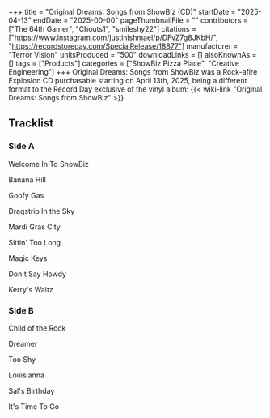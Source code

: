 +++
title = "Original Dreams: Songs from ShowBiz (CD)"
startDate = "2025-04-13"
endDate = "2025-00-00"
pageThumbnailFile = ""
contributors = ["The 64th Gamer", "Chouts1", "smileshy22"]
citations = ["https://www.instagram.com/justinishmael/p/DFvZ7g8JKbH/", "https://recordstoreday.com/SpecialRelease/18877"]
manufacturer = "Terror Vision"
unitsProduced = "500"
downloadLinks = []
alsoKnownAs = []
tags = ["Products"]
categories = ["ShowBiz Pizza Place", "Creative Engineering"]
+++
Original Dreams: Songs from ShowBiz was a Rock-afire Explosion CD purchasable starting on April 13th, 2025, being a different format to the Record Day exclusive of the vinyl album: {{< wiki-link "Original Dreams: Songs from ShowBiz" >}}.

## Tracklist

### Side A

Welcome In To ShowBiz

Banana Hill

Goofy Gas

Dragstrip In the Sky

Mardi Gras City

Sittin' Too Long

Magic Keys

Don't Say Howdy

Kerry's Waltz

### Side B

Child of the Rock

Dreamer

Too Shy

Louisianna

Sal's Birthday

It's Time To Go


